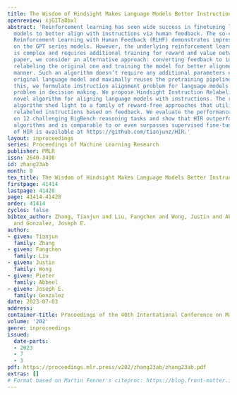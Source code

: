 ```yaml
---
title: The Wisdom of Hindsight Makes Language Models Better Instruction Followers
openreview: xjGITa8bxl
abstract: 'Reinforcement learning has seen wide success in finetuning large language
  models to better align with instructions via human feedback. The so-called algorithm,
  Reinforcement Learning with Human Feedback (RLHF) demonstrates impressive performance
  on the GPT series models. However, the underlying reinforcement learning algorithm
  is complex and requires additional training for reward and value networks. In this
  paper, we consider an alternative approach: converting feedback to instruction by
  relabeling the original one and training the model for better alignment in a supervised
  manner. Such an algorithm doesn’t require any additional parameters except for the
  original language model and maximally reuses the pretraining pipeline. To achieve
  this, we formulate instruction alignment problem for language models as a goal-reaching
  problem in decision making. We propose Hindsight Instruction Relabeling (HIR), a
  novel algorithm for aligning language models with instructions. The resulting two-stage
  algorithm shed light to a family of reward-free approaches that utilize the hindsightly
  relabeled instructions based on feedback. We evaluate the performance of HIR extensively
  on 12 challenging BigBench reasoning tasks and show that HIR outperforms the baseline
  algorithms and is comparable to or even surpasses supervised fine-tuning. The implementation
  of HIR is available at https://github.com/tianjunz/HIR.'
layout: inproceedings
series: Proceedings of Machine Learning Research
publisher: PMLR
issn: 2640-3498
id: zhang23ab
month: 0
tex_title: The Wisdom of Hindsight Makes Language Models Better Instruction Followers
firstpage: 41414
lastpage: 41428
page: 41414-41428
order: 41414
cycles: false
bibtex_author: Zhang, Tianjun and Liu, Fangchen and Wong, Justin and Abbeel, Pieter
  and Gonzalez, Joseph E.
author:
- given: Tianjun
  family: Zhang
- given: Fangchen
  family: Liu
- given: Justin
  family: Wong
- given: Pieter
  family: Abbeel
- given: Joseph E.
  family: Gonzalez
date: 2023-07-03
address: 
container-title: Proceedings of the 40th International Conference on Machine Learning
volume: '202'
genre: inproceedings
issued:
  date-parts:
  - 2023
  - 7
  - 3
pdf: https://proceedings.mlr.press/v202/zhang23ab/zhang23ab.pdf
extras: []
# Format based on Martin Fenner's citeproc: https://blog.front-matter.io/posts/citeproc-yaml-for-bibliographies/
---
```


